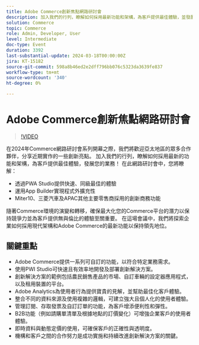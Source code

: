 ```yaml
---
title: Adobe Commerce創新焦點網路研討會
description: 加入我們的行列，瞭解如何採用最新功能和架構，為客戶提供最佳體驗，並發展您的業務！在這場網路研討會中。
solution: Commerce
topic: Commerce
role: Admin, Developer, User
level: Intermediate
doc-type: Event
duration: 3392
last-substantial-update: 2024-03-18T00:00:00Z
jira: KT-15182
source-git-commit: 598a8b46ed2e2dff796bb076c5323da3639fe837
workflow-type: tm+mt
source-wordcount: '340'
ht-degree: 0%

---
```



# Adobe Commerce創新焦點網路研討會

>[!VIDEO](https://video.tv.adobe.com/v/3427965/?learn=on)

在2024年Commerce網路研討會系列開幕之際，我們將歡迎亞太地區的眾多合作夥伴，分享近期實作的一些創新亮點。 加入我們的行列，瞭解如何採用最新的功能和架構，為客戶提供最佳體驗，發展您的業務！
在此網路研討會中，您將瞭解：

* 透過PWA Studio提供快速、同級最佳的體驗
* 運用App Builder實現程式外擴充性
* Miter10、三菱汽車及APAC其他主要零售商採用的創新商務功能

隨著Commerce環境的演變和轉移，確保最大化您的Commerce平台的潛力以保持競爭力並為客戶提供無與倫比的體驗至關重要。 在這場會議中，我們將探索企業如何採用現代架構和Adobe Commerce的最新功能以保持領先地位。

## 關鍵重點

* Adobe Commerce提供一系列可自訂的功能，以符合特定業務需求。
* 使用PWI Studio可快速且有效率地開發及部署創新解決方案。
* 創新解決方案的範例包括農民銷售產品的市場、自訂車輛的設定器應用程式，以及租用裝置的平台。
* Adobe Analytics為使用者行為提供寶貴的見解，並幫助最佳化客戶體驗。
* 整合不同的資料來源及使用複雜的邏輯，可建立強大且個人化的使用者體驗。
* 管理訂閱、存取發票及自訂訂單的功能，為客戶增添便利性和彈性。
* B2B功能（例如請購單清單及根據地點的訂價變化）可增強企業客戶的使用者體驗。
* 即時資料與動態定價的使用，可確保客戶的正確性與透明度。
* 機構和客戶之間的合作努力是成功實施和持續改進創新解決方案的關鍵。